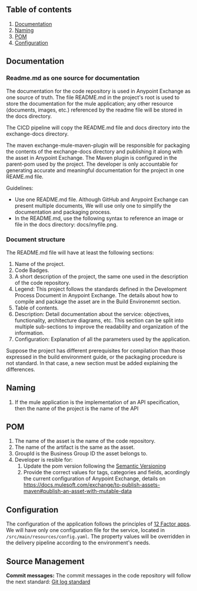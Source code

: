 ## Table of contents
1. [Documentation](#documentation)
1. [Naming](#naming)
1. [POM](#pom)
1. [Configuration](#configuration)

## Documentation

### Readme.md as one source for documentation

The documentation for the code repository is used in Anypoint Exchange as one source of truth. The file README.md in the project's root is used to store the documentation for the mule application; any other resource (documents, images, etc.) referenced by the readme file will be stored in the docs directory.

The CICD pipeline will copy the README.md file and docs directory into the exchange-docs directory.

The maven exchange-mule-maven-plugin will be responsible for packaging the contents of the exchange-docs directory and publishing it along with the asset in Anypoint Exchange. The Maven plugin is configured in the parent-pom used by the project. The developer is only accountable for generating accurate and meaningful documentation for the project in one REAME.md file.

Guidelines:
- Use one README.md file. Although GitHub and Anypoint Exchange can present multiple documents, We will use only one to simplify the documentation and packaging process.
- In the README.md, use the following syntax to reference an image or file in the docs directory: docs/myfile.png. 

### Document structure

The README.md file will have at least the following sections:

1. Name of the project.
1. Code Badges.
1. A short description of the project, the same one used in the description of the code repository.
1. Legend: This project follows the standards defined in the Development Process Document in Anypoint Exchange. The details about how to compile and package the asset are in the Build Environemnt section. 
1. Table of contents.
1. Description: Detail documentation about the service: objectives, functionality, architecture diagrams, etc. This section can be split into multiple sub-sections to improve the readability and organization of the information.
1. Configuration: Explanation of all the parameters used by the application.

Suppose the project has different prerequisites for compilation than those expressed in the build environment guide, or the packaging procedure is not standard. In that case, a new section must be added explaining the differences.

## Naming

1. If the mule application is the implementation of an API specification, then the name of the project is the name of the API

## POM

1. The name of the asset is the name of the code repository.
1. The name of the artifact is the same as the asset.
1. GroupId is the Business Group ID the asset belongs to.
1. Developer is resible for:
    1. Update the pom version following the [Semantic Versioning](https://semver.org/)
    1. Provide the correct values for tags, categories and fields, acordingly the current configuration of Anypoint Exchange, details on https://docs.mulesoft.com/exchange/to-publish-assets-maven#publish-an-asset-with-mutable-data


## Configuration

The configuration of the application follows the principles of [12 Factor apps](https://12factor.net/config). We will have only one configuration file for the service, located in `/src/main/resources/config.yaml`. The property values will be overridden in the delivery pipeline according to the environment's needs.

## Source Management

**Commit messages:** The commit messages in the code repository will follow the next standard: [Git log standard](https://github.com/ahmadawais/Emoji-Log)
